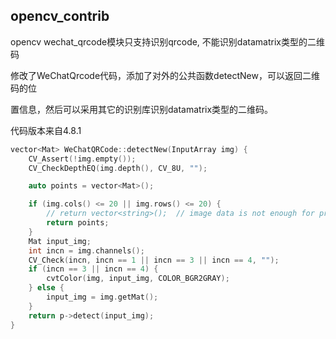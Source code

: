 ## opencv_contrib

opencv wechat_qrcode模块只支持识别qrcode, 不能识别datamatrix类型的二维码

修改了WeChatQrcode代码，添加了对外的公共函数detectNew，可以返回二维码的位

置信息，然后可以采用其它的识别库识别datamatrix类型的二维码。

代码版本来自4.8.1


```C++
vector<Mat> WeChatQRCode::detectNew(InputArray img) {
    CV_Assert(!img.empty());
    CV_CheckDepthEQ(img.depth(), CV_8U, "");

    auto points = vector<Mat>();

    if (img.cols() <= 20 || img.rows() <= 20) {
        // return vector<string>();  // image data is not enough for providing reliable results
        return points;
    }
    Mat input_img;
    int incn = img.channels();
    CV_Check(incn, incn == 1 || incn == 3 || incn == 4, "");
    if (incn == 3 || incn == 4) {
        cvtColor(img, input_img, COLOR_BGR2GRAY);
    } else {
        input_img = img.getMat();
    }
    return p->detect(input_img);
}
